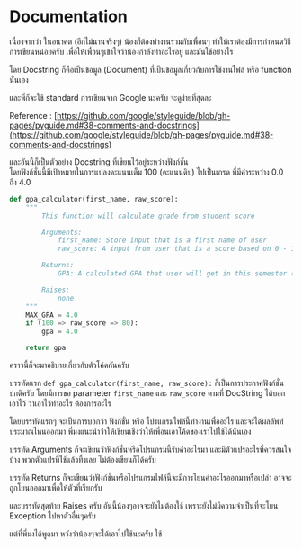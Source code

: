 # Documentation
เนื่องจากว่า ในอนาคต (อีกไม่นานจริงๆ) น้องก็ต้องทำงานร่วมกับเพื่อนๆ ทำให้เราต้องมีการกำหนดวิธีการเขียนหน่อยครับ เพื่อให้เพื่อนๆเข้าใจว่าน้องกำลังทำอะไรอยู่ และมันใช้อย่างไร

โดย Docstring ก็คือเป็นข้อมูล (Document) ที่เป็นข้อมูลเกี่ยวกับการใช้งานไฟล์ หรือ function นั่นเอง

และพี่ก็จะใช้ standard การเขียนจาก Google นะครับ จะดูง่ายที่สุดละ

Reference : [https://github.com/google/styleguide/blob/gh-pages/pyguide.md#38-comments-and-docstrings](https://github.com/google/styleguide/blob/gh-pages/pyguide.md#38-comments-and-docstrings)

และอันนี้ก็เป็นตัวอย่าง Docstring ที่เขียนไว้อยู่ระหว่างฟังก์ชั่น<br>
โดยฟังก์ชั่นนี้มีเป้าหมายในการแปลงคะแนนเต็ม 100 (คะแนนดิบ) ไปเป็นเกรด ที่มีค่าระหว่าง 0.0 ถึง 4.0
```python
def gpa_calculator(first_name, raw_score):
    """
        This function will calculate grade from student score

        Arguments:
            first_name: Store input that is a first name of user
            raw_score: A input from user that is a score based on 0 - 100 scale

        Returns:
            GPA: A calculated GPA that user will get in this semester (in 0.0 - 4.0 scale with 0.5 increments)

        Raises:
            none
    """
    MAX_GPA = 4.0
    if (100 => raw_score => 80):
        gpa = 4.0

    return gpa
```

คราวนี้ก็จะมาอธิบายเกี่ยวกับตัวโค้ดกันครับ

บรรทัดแรก `def gpa_calculator(first_name, raw_score):` ก็เป็นการประกาศฟังก์ชั่น ปกติครับ โดยมีการขอ parameter `first_name` และ `raw_score` ตามที่ DocString ได้บอกเอาไว้ ว่าเอาไว้ทำอะไร ต้องการอะไร

โดยบรรทัดแรกๆ จะเป็นการบอกว่า ฟังก์ชั่น หรือ โปรแกรมไฟล์นี้ทำงานเพื่ออะไร และจะได้ผลลัพท์ประมาณไหนออกมา พี่มงแนะนำว่าให้เขียนเชืงว่าให้เพื่อนเอาโค้ดของเราไปใช้ได้นั่นเอง

บรรทัด Arguments ก็จะเขียนว่าฟังก์ชั่นหรือโปรแกรมนี้รับค่าอะไรมา และมีตัวแปรอะไรที่ควรสนใจบ้าง พวกตัวแปรที่ใช้แล้วที้งเลย ไม่ต้องเขียนก็ได้ครับ

บรรทัด Returns ก็จะเขียนว่าฟังก์ชั่นหรือโปรแกรมไฟล์นี้จะมีการโยนค่าอะไรออกมาหรือเปล่า อาจจะถูกโยนออกมาเพื่อให้ตัวที่เรียกรับ 

และบรรทัดสุดท้าย Raises ครับ อันนี้น้องๆอาจจะยังไม่ต้องใช้ เพราะยังไม่มีความจำเป็นที่จะโยน Exception ไปหาตัวอื่นๆครับ

แต่ที่พี่มงได้พูดมา หวังว่าน้องๆจะได้เอาไปใช้นะครับ ใช้
